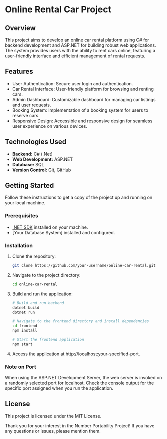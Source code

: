 # Online Rental Car Project

## Overview

This project aims to develop an online car rental platform using C# for backend development and ASP.NET for building robust web applications. The system provides users with the ability to rent cars online, featuring a user-friendly interface and efficient management of rental requests.

## Features

- User Authentication: Secure user login and authentication.
- Car Rental Interface: User-friendly platform for browsing and renting cars.
- Admin Dashboard: Customizable dashboard for managing car listings and user requests.
- Booking System: Implementation of a booking system for users to reserve cars.
- Responsive Design: Accessible and responsive design for seamless user experience on various devices.

## Technologies Used

- **Backend:** C# (.Net)
- **Web Development:** ASP.NET
- **Database:** SQL
- **Version Control:** Git, GitHub

## Getting Started

Follow these instructions to get a copy of the project up and running on your local machine.

### Prerequisites

- [.NET SDK](https://dotnet.microsoft.com/download) installed on your machine.
- [Your Database System] installed and configured.

### Installation

1. Clone the repository:

    ```bash
    git clone https://github.com/your-username/online-car-rental.git
    ```

2. Navigate to the project directory:

    ```bash
    cd online-car-rental
    ```

3. Build and run the application:

    ```bash
    # Build and run backend
    dotnet build
    dotnet run

    # Navigate to the frontend directory and install dependencies
    cd frontend
    npm install

    # Start the frontend application
    npm start
    ```

4. Access the application at http://localhost:your-specified-port.

### Note on Port

When using the ASP.NET Development Server, the web server is invoked on a randomly selected port for localhost. Check the console output for the specific port assigned when you run the application.

## License

This project is licensed under the MIT License.

Thank you for your interest in the Number Portability Project! If you have any questions or issues, please mention them.
